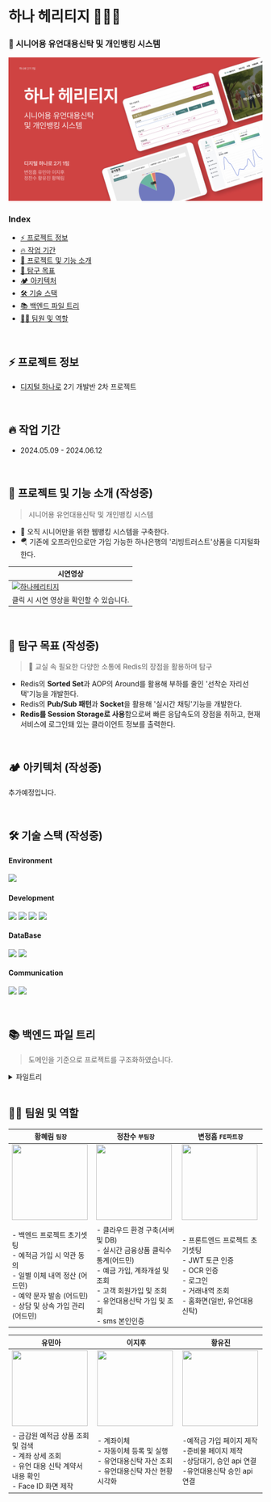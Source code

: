 # 하나 헤리티지 🧓🏻🏦
### 💬 시니어용 유언대용신탁 및 개인뱅킹 시스템

![표지](https://github.com/hee-ha/images/blob/main/00.%20%E1%84%91%E1%85%AD%E1%84%8C%E1%85%B5.jpg?raw=true)

### Index

- [⚡️ 프로젝트 정보](#%EF%B8%8F-프로젝트-정보)
- [🔥 작업 기간](#-작업-기간)
- [📌 프로젝트 및 기능 소개 ](#-프로젝트-및-기능-소개)
- [🌳 탐구 목표](#-탐구-목표)
- [🏕️ 아키텍처](#-아키텍처)
- [🛠️ 기술 스택](#%EF%B8%8F-기술-스택)
- [📚 백엔드 파일 트리](#-백엔드-파일-트리)
- [🦸🏻‍ 팀원 및 역할](#-팀원-및-역할)

<br/>

## ⚡️ 프로젝트 정보

- [디지털 하나로](https://hanaro.recruiter.co.kr/career/home) 2기 개발반 2차 프로젝트

<br/>

## 🔥 작업 기간

- 2024.05.09 - 2024.06.12

<br/>

## 📌 프로젝트 및 기능 소개 (작성중)

> 시니어용 유언대용신탁 및 개인뱅킹 시스템

- 🏦 오직 시니어만을 위한 웹뱅킹 시스템을 구축한다.
- 🪂 기존에 오프라인으로만 가입 가능한 하나은행의 '리빙트러스트'상품을 디지털화한다.

| 시연영상                                                                                                                                                                |
|---------------------------------------------------------------------------------------------------------------------------------------------------------------------|
|[![하나헤리티지](https://img.youtube.com/vi/i1SDPh8UxVI/0.jpg)](https://youtu.be/i1SDPh8UxVI?si=ABJ5-B9dj80LD6IB)  |
| 클릭 시 시연 영상을 확인할 수 있습니다.                                                                                                                           |


<br/>

## 🌳 탐구 목표 (작성중)

> 🧙 교실 속 필요한 다양한 소통에 Redis의 장점을 활용하며 탐구

- Redis의 **Sorted Set**과 AOP의 Around를 활용해 부하를 줄인 '선착순 자리선택'기능을 개발한다.
- Redis의 **Pub/Sub 패턴**과 **Socket**을 활용해 '실시간 채팅'기능을 개발한다.
- **Redis를 Session Storage로 사용**함으로써 빠른 응답속도의 장점을 취하고, 현재 서비스에 로그인돼 있는 클라이언트 정보를 출력한다.

<br/>

## 🏕️ 아키텍처 (작성중)
추가예정입니다.

<br/>

## 🛠️ 기술 스택 (작성중)

#### Environment

<img src="https://img.shields.io/badge/intellijidea-000000?style=flat&logo=intellijidea&logoColor=white">

#### Development

<img src="https://img.shields.io/badge/Java-007396?style=flat&logo=Java&logoColor=white"> <img src="https://img.shields.io/badge/Spring Boot-6DB33F?style=flat&logo=Spring Boot&logoColor=white"> <img src="https://img.shields.io/badge/Bootstrap-7952B3?style=flat&logo=Bootstrap&logoColor=white"> <img src="https://img.shields.io/badge/Javascript-F7DF1E?style=flat&logo=Javascript&logoColor=white">

#### DataBase

<img src="https://img.shields.io/badge/MySQL-4479A1?style=flat&logo=MySQL&logoColor=white"> <img src="https://img.shields.io/badge/Redis-DC382D?style=flat&logo=Redis&logoColor=white">

#### Communication

<img src="https://img.shields.io/badge/Slack-4A154B?style=flat&logo=Slack&logoColor=white"> <img src="https://img.shields.io/badge/Notion-000000?style=flat&logo=Notion&logoColor=white">

<br/>

## 📚 백엔드 파일 트리
> 도메인을 기준으로 프로젝트를 구조화하였습니다.
<details>
<summary>파일트리</summary>

```
📦 
└─ src
   ├─ main
   │  ├─ java
   │  │  └─ com
   │  │     └─ heeha
   │  │        ├─ HanaHeritageBeApplication.java
   │  │        ├─ domain
   │  │        │  ├─ account
   │  │        │  │  ├─ controller
   │  │        │  │  ├─ dto
   │  │        │  │  ├─ entity
   │  │        │  │  ├─ repository
   │  │        │  │  └─ service
   │  │        │  ├─ auth
   │  │        │  │  ├─ Auth.java
   │  │        │  │  ├─ controller
   │  │        │  │  ├─ dto
   │  │        │  │  ├─ filter
   │  │        │  │  │  ├─ CustomerAuthenticationFilter.java
   │  │        │  │  │  └─ ExceptionHandlingFilter.java
   │  │        │  │  ├─ jwt
   │  │        │  │  │  ├─ JwtTokenExtractor.java
   │  │        │  │  │  └─ JwtTokenProvider.java
   │  │        │  │  └─ service
   │  │        │  ├─ autoTransfer
   │  │        │  │  ├─ controller
   │  │        │  │  ├─ dto
   │  │        │  │  ├─ entity
   │  │        │  │  ├─ repository
   │  │        │  │  ├─ scheduler
   │  │        │  │  │  └─ AutoTransferScheduler.java
   │  │        │  │  └─ service
   │  │        │  ├─ base
   │  │        │  │  ├─ entity
   │  │        │  │  │  ├─ BaseEntity.java
   │  │        │  │  │  └─ Status.java
   │  │        │  │  └─ service
   │  │        │  │     └─ BaseService.java
   │  │        │  ├─ consulting
   │  │        │  │  ├─ controller
   │  │        │  │  ├─ dto
   │  │        │  │  ├─ entity
   │  │        │  │  ├─ repository
   │  │        │  │  └─ service
   │  │        │  ├─ customer
   │  │        │  │  ├─ controller
   │  │        │  │  ├─ dto
   │  │        │  │  ├─ entity
   │  │        │  │  ├─ repository
   │  │        │  │  └─ service
   │  │        │  ├─ deathNotifier
   │  │        │  │  ├─ dto
   │  │        │  │  ├─ entity
   │  │        │  │  ├─ repository
   │  │        │  │  └─ service
   │  │        │  ├─ depositsProduct
   │  │        │  │  ├─ controller
   │  │        │  │  ├─ dto
   │  │        │  │  ├─ entity
   │  │        │  │  ├─ repository
   │  │        │  │  ├─ service
   │  │        │  │  └─ util
   │  │        │  │     └─ DepositsProductUtil.java
   │  │        │  ├─ history
   │  │        │  │  ├─ controller
   │  │        │  │  ├─ dto
   │  │        │  │  ├─ entity
   │  │        │  │  ├─ repository
   │  │        │  │  └─ service
   │  │        │  ├─ livingTrust
   │  │        │  │  ├─ controller
   │  │        │  │  ├─ dto
   │  │        │  │  ├─ entity
   │  │        │  │  ├─ repository
   │  │        │  │  └─ service
   │  │        │  ├─ ocr
   │  │        │  ├─ postBeneficiary
   │  │        │  │  ├─ controller
   │  │        │  │  ├─ dto
   │  │        │  │  ├─ entity
   │  │        │  │  ├─ repository
   │  │        │  │  └─ service
   │  │        │  ├─ property
   │  │        │  │  ├─ controller
   │  │        │  │  ├─ dto
   │  │        │  │  ├─ entity
   │  │        │  │  ├─ repository
   │  │        │  │  └─ service
   │  │        │  ├─ signDeposit
   │  │        │  │  ├─ controller
   │  │        │  │  ├─ dto
   │  │        │  │  ├─ entity
   │  │        │  │  ├─ repository
   │  │        │  │  └─ service
   │  │        │  ├─ signSaving
   │  │        │  │  ├─ controller
   │  │        │  │  ├─ dto
   │  │        │  │  ├─ entity
   │  │        │  │  ├─ repository
   │  │        │  │  └─ service
   │  │        │  ├─ sms
   │  │        │  │  ├─ controller
   │  │        │  │  ├─ dto
   │  │        │  │  ├─ entity
   │  │        │  │  ├─ repository
   │  │        │  │  └─ service
   │  │        │  └─ statistics
   │  │        │     ├─ controller
   │  │        │     ├─ dto
   │  │        │     ├─ entity
   │  │        │     ├─ repository
   │  │        │     └─ service
   │  │        └─ global
   │  │           ├─ aop
   │  │           │  ├─ Preference.java
   │  │           │  └─ PreferenceAop.java
   │  │           ├─ config
   │  │           │  ├─ BaseException.java
   │  │           │  ├─ BaseResponse.java
   │  │           │  ├─ BaseResponseStatus.java
   │  │           │  ├─ CorsConfig.java
   │  │           │  ├─ GlobalExceptionHandler.java
   │  │           │  ├─ JwtAuthorizationArgumentResolver.java
   │  │           │  ├─ RedisConfig.java
   │  │           │  ├─ SwaggerConfig.java
   │  │           │  └─ WebConfig.java
   │  │           ├─ job
   │  │           │  ├─ AutoTransferJobConfig.java
   │  │           │  ├─ AutoTransferTasklet.java
   │  │           │  ├─ SettlementCalculateTasklet.java
   │  │           │  ├─ SettlementJobConfig.java
   │  │           │  └─ SettlementValidTasklet.java
   │  │           └─ scheduler
   │  │              ├─ BatchScheduler.java
   │  │              └─ SmsScheduler.java
   │  └─ resources
   │     ├─ application-dev.yml
   │     └─ application.yml
   └─ test

```

</details>


<br/>

## 🦸🏻‍ 팀원 및 역할



| 황혜림 `팀장` | 정찬수 `부팀장` | 변정흠 `FE파트장` |
| --- | --- | --- |
| [<img src="https://avatars.githubusercontent.com/u/70644449?v=4"  height=150 width=150> ](https://github.com/hyerimmy) | [<img src="https://avatars.githubusercontent.com/u/77047099?v=4"  height=150 width=150> ](https://github.com/iamcharles98) | [<img src="https://avatars.githubusercontent.com/u/111037279?v=4"  height=150 width=150> ](https://github.com/quswjdgma83) |
| - 백엔드 프로젝트 초기셋팅<br/>- 예적금 가입 시 약관 동의<br/>- 일별 이체 내역 정산 (어드민)<br/>- 예약 문자 발송 (어드민)<br/>- 상담 및 상속 가입 관리 (어드민) | - 클라우드 환경 구축(서버 및 DB)<br/>- 실시간 금융상품 클릭수 통계(어드민)<br/>- 예금 가입, 계좌개설 및 조회<br/>- 고객 회원가입 및 조회<br/>- 유언대용신탁 가입 및 조회<br/>- sms 본인인증 | - 프론트엔드 프로젝트 초기셋팅<br/>- JWT 토큰 인증<br/>- OCR 인증<br/>- 로그인<br/>- 거래내역 조회<br/>- 홈화면(일반, 유언대용신탁) |


| 유민아 | 이지후 | 황유진 |
| --- | --- | --- |
| [<img src="https://avatars.githubusercontent.com/u/157072173?v=4"  height=150 width=150> ](https://github.com/minahyou) | [<img src="https://avatars.githubusercontent.com/u/140700053?v=4"  height=150 width=150> ](https://github.com/lee010207) | [<img src="https://avatars.githubusercontent.com/u/80201454?v=4"  height=150 width=150> ](https://github.com/YoujinHwang) |
| - 금감원 예적금 상품 조회 및 검색<br/>- 계좌 상세 조회<br/>- 유언 대용 신탁 계약서 내용 확인<br/>- Face ID 화면 제작 | - 계좌이체<br/>- 자동이체 등록 및 실행<br/>- 유언대용신탁 자산 조회<br/>- 유언대용신탁 자산 현황 시각화 | -예적금 가입 페이지 제작<br/>-준비물 페이지 제작<br/>-상담대기, 승인 api 연결<br/>-유언대용신탁 승인 api 연결 |
